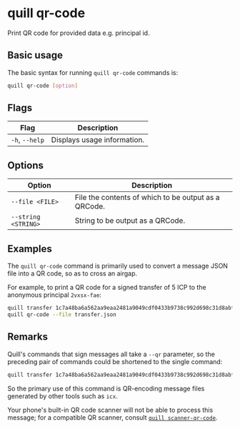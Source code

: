 # quill qr-code

Print QR code for provided data e.g. principal id.

## Basic usage

The basic syntax for running `quill qr-code` commands is:

``` bash
quill qr-code [option]
```

## Flags

| Flag           | Description                 |
|----------------|-----------------------------|
| `-h`, `--help` | Displays usage information. |

## Options

| Option              | Description                                          |
|---------------------|------------------------------------------------------|
| `--file <FILE>`     | File the contents of which to be output as a QRCode. |
| `--string <STRING>` | String to be output as a QRCode.                     |

## Examples

The `quill qr-code` command is primarily used to convert a message JSON file into a QR code, so as to cross an airgap.

For example, to print a QR code for a signed transfer of 5 ICP to the anonymous principal `2vxsx-fae`:

```sh
quill transfer 1c7a48ba6a562aa9eaa2481a9049cdf0433b9738c992d698c31d8abf89cadc79 --amount 5 > transfer.json
quill qr-code --file transfer.json
```

## Remarks

Quill's commands that sign messages all take a `--qr` parameter, so the preceding pair of commands could be shortened to the single command:

```sh
quill transfer 1c7a48ba6a562aa9eaa2481a9049cdf0433b9738c992d698c31d8abf89cadc79 --amount 5 --qr
```

So the primary use of this command is QR-encoding message files generated by other tools such as `icx`.

Your phone's built-in QR code scanner will not be able to process this message; for a compatible QR scanner, consult [`quill scanner-qr-code`].

[`quill scanner-qr-code`]: quill-scanner-qr-code.md
